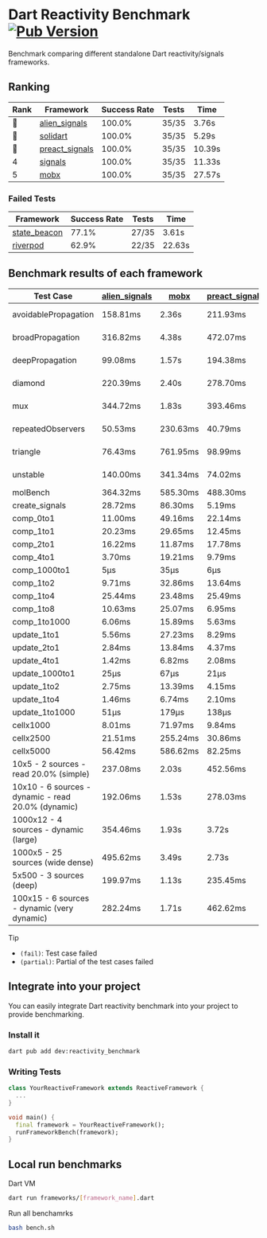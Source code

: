 # Dart Reactivity Benchmark [![Pub Version](https://img.shields.io/pub/v/reactivity_benchmark)](https://pub.dev/packages/reactivity_benchmark)

Benchmark comparing different standalone Dart reactivity/signals frameworks.

## Ranking

<!-- ranking start -->
| Rank | Framework | Success Rate | Tests | Time |
|------|-----------|--------------|-------|------|
| 🥇 | [alien_signals](https://github.com/medz/alien-signals-dart) | 100.0% | 35/35 | 3.76s |
| 🥈 | [solidart](https://github.com/nank1ro/solidart) | 100.0% | 35/35 | 5.29s |
| 🥉 | [preact_signals](https://pub.dev/packages/preact_signals) | 100.0% | 35/35 | 10.39s |
| 4 | [signals](https://github.com/rodydavis/signals.dart) | 100.0% | 35/35 | 11.33s |
| 5 | [mobx](https://github.com/mobxjs/mobx.dart) | 100.0% | 35/35 | 27.57s |

<!-- ranking end -->

### **Failed Tests**

<!-- fail start -->
| Framework | Success Rate | Tests | Time |
|-----------|--------------|-------|------|
| [state_beacon](https://github.com/jinyus/dart_beacon) | 77.1% | 27/35 | 3.61s |
| [riverpod](https://github.com/rrousselGit/riverpod) | 62.9% | 22/35 | 22.63s |

<!-- fail end -->

## Benchmark results of each framework

<!-- test-case start -->
| Test Case | [alien_signals](https://github.com/medz/alien-signals-dart) | [mobx](https://github.com/mobxjs/mobx.dart) | [preact_signals](https://pub.dev/packages/preact_signals) | [riverpod](https://github.com/rrousselGit/riverpod) | [signals](https://github.com/rodydavis/signals.dart) | [solidart](https://github.com/nank1ro/solidart) | [state_beacon](https://github.com/jinyus/dart_beacon) |
|---|---|---|---|---|---|---|---|
| avoidablePropagation | 158.81ms | 2.36s | 211.93ms | 1.46s | 216.81ms | 262.40ms | 166.38ms (fail) |
| broadPropagation | 316.82ms | 4.38s | 472.07ms | 88.75ms (fail) | 461.02ms | 458.27ms | 6.68ms (fail) |
| deepPropagation | 99.08ms | 1.57s | 194.38ms | 1.98s (fail) | 173.04ms | 142.32ms | 148.73ms (fail) |
| diamond | 220.39ms | 2.40s | 278.70ms | 2.66s (fail) | 291.60ms | 313.70ms | 202.99ms (fail) |
| mux | 344.72ms | 1.83s | 393.46ms | 579.98ms (fail) | 412.89ms | 397.24ms | 196.52ms (fail) |
| repeatedObservers | 50.53ms | 230.63ms | 40.79ms | 419.81ms (fail) | 46.55ms | 90.32ms | 52.80ms (fail) |
| triangle | 76.43ms | 761.95ms | 98.99ms | 978.94ms (fail) | 102.06ms | 110.83ms | 80.98ms (fail) |
| unstable | 140.00ms | 341.34ms | 74.02ms | 647.44ms (fail) | 76.58ms | 167.50ms | 337.97ms (fail) |
| molBench | 364.32ms | 585.30ms | 488.30ms | 11.80ms | 486.27ms | 500.52ms | 910μs |
| create_signals | 28.72ms | 86.30ms | 5.19ms | 24.87ms | 26.18ms | 51.55ms | 66.98ms |
| comp_0to1 | 11.00ms | 49.16ms | 22.14ms | 14.63ms | 11.88ms | 25.11ms | 62.69ms |
| comp_1to1 | 20.23ms | 29.65ms | 12.45ms | 22.41ms | 27.70ms | 37.38ms | 66.97ms |
| comp_2to1 | 16.22ms | 11.87ms | 17.78ms | 25.82ms | 10.20ms | 32.78ms | 46.48ms |
| comp_4to1 | 3.70ms | 19.21ms | 9.79ms | 4.06ms | 2.12ms | 12.10ms | 18.44ms |
| comp_1000to1 | 5μs | 35μs | 6μs | 10μs | 5μs | 24μs | 47μs |
| comp_1to2 | 9.71ms | 32.86ms | 13.64ms | 11.20ms | 20.64ms | 33.82ms | 52.01ms |
| comp_1to4 | 25.44ms | 23.48ms | 25.49ms | 25.31ms | 10.65ms | 31.43ms | 49.13ms |
| comp_1to8 | 10.63ms | 25.07ms | 6.95ms | 5.28ms | 6.37ms | 19.84ms | 49.21ms |
| comp_1to1000 | 6.06ms | 15.89ms | 5.63ms | 4.58ms | 4.32ms | 15.06ms | 43.49ms |
| update_1to1 | 5.56ms | 27.23ms | 8.29ms | 81.38ms | 10.62ms | 20.71ms | 6.01ms |
| update_2to1 | 2.84ms | 13.84ms | 4.37ms | 41.83ms | 4.62ms | 10.49ms | 3.10ms |
| update_4to1 | 1.42ms | 6.82ms | 2.08ms | 20.12ms | 2.59ms | 5.06ms | 1.55ms |
| update_1000to1 | 25μs | 67μs | 21μs | 172μs | 25μs | 48μs | 15μs |
| update_1to2 | 2.75ms | 13.39ms | 4.15ms | 42.26ms | 4.72ms | 10.35ms | 3.06ms |
| update_1to4 | 1.46ms | 6.74ms | 2.10ms | 20.65ms | 2.59ms | 5.45ms | 1.57ms |
| update_1to1000 | 51μs | 179μs | 138μs | 94μs | 42μs | 151μs | 451μs |
| cellx1000 | 8.01ms | 71.97ms | 9.84ms | N/A | 9.76ms | 11.78ms | 5.34ms |
| cellx2500 | 21.51ms | 255.24ms | 30.86ms | N/A | 33.09ms | 38.65ms | 22.96ms |
| cellx5000 | 56.42ms | 586.62ms | 82.25ms | N/A | 71.50ms | 122.23ms | 91.91ms |
| 10x5 - 2 sources - read 20.0% (simple) | 237.08ms | 2.03s | 452.56ms | 2.17s | 509.78ms | 324.94ms | 271.48ms |
| 10x10 - 6 sources - dynamic - read 20.0% (dynamic) | 192.06ms | 1.53s | 278.03ms | 1.45s (partial) | 283.26ms | 219.11ms | 203.17ms |
| 1000x12 - 4 sources - dynamic (large) | 354.46ms | 1.93s | 3.72s | 2.53s (partial) | 3.76s | 445.36ms | 360.33ms |
| 1000x5 - 25 sources (wide dense) | 495.62ms | 3.49s | 2.73s | 4.19s | 3.55s | 805.86ms | 515.13ms |
| 5x500 - 3 sources (deep) | 199.97ms | 1.13s | 235.45ms | 1.37s | 220.81ms | 229.14ms | 212.14ms |
| 100x15 - 6 sources - dynamic (very dynamic) | 282.24ms | 1.71s | 462.62ms | 1.75s (partial) | 475.39ms | 334.30ms | 266.18ms |

<!-- test-case end -->

> [!TIP]
> - `(fail)`: Test case failed
> - `(partial)`: Partial of the test cases failed

## Integrate into your project

You can easily integrate Dart reactivity benchmark into your project to provide benchmarking.

### Install it

```bash
dart pub add dev:reactivity_benchmark
```

### Writing Tests

```dart
class YourReactiveFramework extends ReactiveFramework {
  ...
}

void main() {
  final framework = YourReactiveFramework();
  runFrameworkBench(framework);
}
```

## Local run benchmarks

Dart VM
```bash
dart run frameworks/[framework_name].dart
```

Run all benchamrks
```bash
bash bench.sh
```
